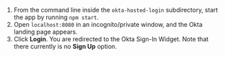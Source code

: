 1. From the command line inside the `okta-hosted-login` subdirectory, start the <StackSelector snippet="applang" noSelector inline /> app by running `npm start`.
2. Open `localhost:8080` in an incognito/private window, and the Okta <StackSelector snippet="applang" noSelector inline /> landing page appears.
3. Click **Login**. You are redirected to the Okta Sign-In Widget. Note that there currently is no **Sign Up** option.

